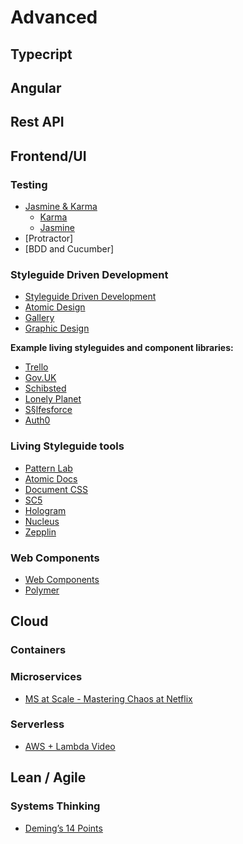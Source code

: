 # Advanced


## Typecript


## Angular


## Rest API


## Frontend/UI


### Testing

- [Jasmine & Karma](https://codecraft.tv/courses/angular/unit-testing/jasmine-and-karma/)
  - [Karma](https://karma-runner.github.io/2.0/index.html)
  - [Jasmine](https://jasmine.github.io/)
- [Protractor]
- [BDD and Cucumber]

### Styleguide Driven Development

- [Styleguide Driven Development](http://www.styleguidedrivendevelopment.com/)
- [Atomic Design](http://bradfrost.com/blog/post/atomic-web-design/)
- [Gallery](http://styleguides.io/)
- [Graphic Design](https://www.canva.com/learn/50-meticulous-style-guides-every-startup-see-launching/)

**Example living styleguides and component libraries:**
- [Trello](https://design.trello.com/)
- [Gov.UK](https://govuk-elements.herokuapp.com/)
- [Schibsted](https://sui-components.now.sh/workbench/alert/basic/demo)
- [Lonely Planet](http://rizzo.lonelyplanet.com/styleguide/design-elements/colours)
- [S§lfesforce](https://www.lightningdesignsystem.com/components/accordion/)
- [Auth0](https://github.com/auth0/styleguide)


### Living Styleguide tools

- [Pattern Lab](http://patternlab.io/)
- [Atomic Docs](http://atomicdocs.io/)
- [Document CSS](https://documentcss.com/)
- [SC5](http://styleguide.sc5.io/)
- [Hologram](https://trulia.github.io/hologram/)
- [Nucleus](https://holidaypirates.github.io/nucleus/)
- [Zepplin](https://zeplin.io/)


### Web Components

- [Web Components](https://www.webcomponents.org/)
- [Polymer](https://medium.com/@oneeezy/frameworks-vs-web-components-9a7bd89da9d4)


## Cloud


### Containers


### Microservices

- [MS at Scale - Mastering Chaos at Netflix](https://www.youtube.com/watch?v=CZ3wIuvmHeM)


### Serverless

- [AWS + Lambda Video](https://www.manning.com/livevideo/production-ready-serverless?a_aid=aws-lambda-in-motion&a_bid=9318fc6f)



## Lean / Agile


### Systems Thinking

- [Deming’s 14 Points](https://leanandkanban.wordpress.com/2011/07/15/demings-14-points/)
